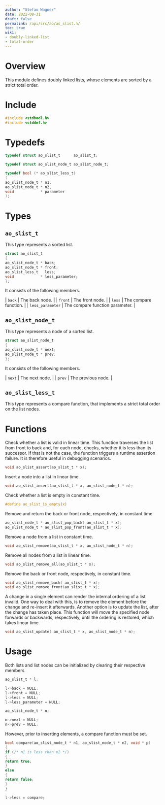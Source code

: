 ```yaml
---
author: "Stefan Wagner"
date: 2022-08-31
draft: false
permalink: /api/src/ao/ao_slist.h/
toc: true
wiki:
- doubly-linked-list
- total-order
---
```


# Overview

This module defines doubly linked lists, whose elements are sorted by a strict total order.

# Include

```c
#include <stdbool.h>
#include <stddef.h>
```

# Typedefs

```c
typedef struct ao_slist_t      ao_slist_t;
```

```c
typedef struct ao_slist_node_t ao_slist_node_t;
```

```c
typedef bool (* ao_slist_less_t)
(
ao_slist_node_t * n1,
ao_slist_node_t * n2,
void            * parameter
);
```

# Types

## `ao_slist_t`

This type represents a sorted list.

```c
struct ao_slist_t
{
ao_slist_node_t * back;
ao_slist_node_t * front;
ao_slist_less_t   less;
void            * less_parameter;
};
```

It consists of the following members.

| `back` | The back node. |
| `front` | The front node. |
| `less` | The compare function. |
| `less_parameter` | The compare function parameter. |

## `ao_slist_node_t`

This type represents a node of a sorted list.

```c
struct ao_slist_node_t
{
ao_slist_node_t * next;
ao_slist_node_t * prev;
};
```

It consists of the following members.

| `next` | The next node. |
| `prev` | The previous node. |

## `ao_slist_less_t`

This type represents a compare function, that implements a strict total order on the list nodes.

# Functions

Check whether a list is valid in linear time. This function traverses the list from front to back and, for each node, checks, whether it is less than its successor. If that is not the case, the function triggers a runtime assertion failure. It is therefore useful in debugging scenarios.

```c
void ao_slist_assert(ao_slist_t * x);
```

Insert a node into a list in linear time.

```c
void ao_slist_insert(ao_slist_t * x, ao_slist_node_t * n);
```

Check whether a list is empty in constant time.

```c
#define ao_slist_is_empty(x)
```

Remove and return the back or front node, respectively, in constant time.

```c
ao_slist_node_t * ao_slist_pop_back( ao_slist_t * x);
ao_slist_node_t * ao_slist_pop_front(ao_slist_t * x);
```

Remove a node from a list in constant time.

```c
void ao_slist_remove(ao_slist_t * x, ao_slist_node_t * n);
```

Remove all nodes from a list in linear time.

```c
void ao_slist_remove_all(ao_slist_t * x);
```

Remove the back or front node, respectively, in constant time.

```c
void ao_slist_remove_back( ao_slist_t * x);
void ao_slist_remove_front(ao_slist_t * x);
```

A change in a single element can render the internal ordering of a list invalid. One way to deal with this, is to remove the element before the change and re-insert it afterwards. Another option is to update the list, after the change has taken place. This function will move the specified node forwards or backwards, respectively, until the ordering is restored, which takes linear time.

```c
void ao_slist_update( ao_slist_t * x, ao_slist_node_t * n);
```

# Usage

Both lists and list nodes can be initialized by clearing their respective members.

```c
ao_slist_t * l;
```

```c
l->back = NULL;
l->front = NULL;
l->less = NULL;
l->less_parameter = NULL;
```

```c
ao_slist_node_t * n;
```

```c
n->next = NULL;
n->prev = NULL;
```

However, prior to inserting elements, a compare function must be set.

```c
bool compare(ao_slist_node_t * n1, ao_slist_node_t * n2, void * p)
{
if (/* n1 is less than n2 */)
{
return true;
}
else
{
return false;
}
}
```

```c
l->less = compare;
```
